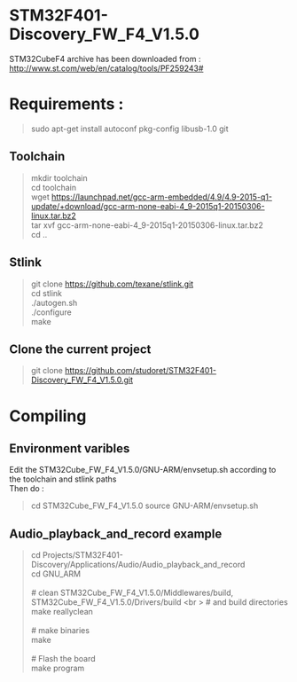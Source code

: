 # STM32F401-Discovery_FW_F4_V1.5.0

STM32CubeF4 archive has been downloaded from :
http://www.st.com/web/en/catalog/tools/PF259243#

# Requirements :
> sudo apt-get install autoconf pkg-config libusb-1.0 git

## Toolchain
> mkdir toolchain <br />
> cd toolchain <br />
> wget https://launchpad.net/gcc-arm-embedded/4.9/4.9-2015-q1-update/+download/gcc-arm-none-eabi-4_9-2015q1-20150306-linux.tar.bz2 <br />
> tar xvf gcc-arm-none-eabi-4_9-2015q1-20150306-linux.tar.bz2 <br />
> cd .. <br />

## Stlink
> git clone https://github.com/texane/stlink.git <br />
> cd stlink <br />
> ./autogen.sh <br />
> ./configure <br />
> make <br />

## Clone the current project
> git clone https://github.com/studoret/STM32F401-Discovery_FW_F4_V1.5.0.git <br />

# Compiling

## Environment varibles 

Edit the STM32Cube_FW_F4_V1.5.0/GNU-ARM/envsetup.sh according to the toolchain and stlink paths <br />
Then do : <br />
> cd STM32Cube_FW_F4_V1.5.0
> source GNU-ARM/envsetup.sh

## Audio_playback_and_record example
> cd Projects/STM32F401-Discovery/Applications/Audio/Audio_playback_and_record <br />
> cd GNU_ARM <br />
> <br />
> \# clean STM32Cube_FW_F4_V1.5.0/Middlewares/build, STM32Cube_FW_F4_V1.5.0/Drivers/build <br \>
> \#     and build directories <br />
> make reallyclean <br />
> <br />
> \# make binaries <br />
> make <br />
> <br />
> \# Flash the board <br />
> make program <br />
